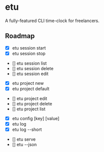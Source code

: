 # etu

A fully-featured CLI time-clock for freelancers.

## Roadmap

- [x] etu session start
- [x] etu session stop
- [] etu session list
- [] etu session delete
- [] etu session edit
- [x] etu project new
- [x] etu project default
- [] etu project edit
- [] etu project delete
- [] etu project list
- [x] etu config [key] [value]
- [x] etu log
- [x] etu log --short
- [] etu serve
- [] etu --json
